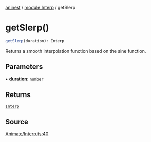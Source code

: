 [aninest](../../index.md) / [module:Interp](../index.md) / getSlerp

# getSlerp()

```ts
getSlerp(duration): Interp
```

Returns a smooth interpolation function based on the sine function.

## Parameters

• **duration**: `number`

## Returns

[`Interp`](../type-aliases/Interp.md)

## Source

[Animate/Interp.ts:40](https://github.com/zphrs/aninest/blob/37209a6/src/Animate/Interp.ts#L40)
